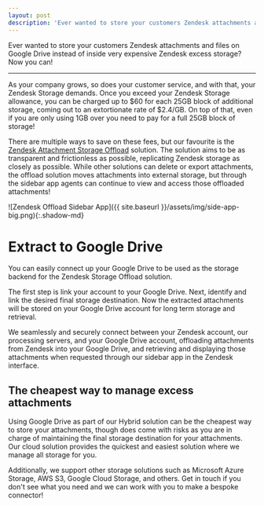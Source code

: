 ```yaml
---
layout: post
description: 'Ever wanted to store your customers Zendesk attachments and files on Google Drive instead of inside very expensive Zendesk excess storage? Now you can!'
---
```


Ever wanted to store your customers Zendesk attachments and files on Google Drive instead of inside very expensive Zendesk excess storage? Now you can!

---

As your company grows, so does your customer service, and with that, your Zendesk Storage demands. Once you exceed your Zendesk Storage allowance, you can be charged up to $60 for each 25GB block of additional storage, coming out to an extortionate rate of $2.4/GB. On top of that, even if you are only using 1GB over you need to pay for a full 25GB block of storage!

There are multiple ways to save on these fees, but our favourite is the [Zendesk Attachment Storage Offload](https://eh7p.com/zd-offload/) solution. The solution aims to be as transparent and frictionless as possible, replicating Zendesk storage as closely as possible. While other solutions can delete or export attachments, the offload solution moves attachments into external storage, but through the sidebar app agents can continue to view and access those offloaded attachments!

![Zendesk Offload Sidebar App]({{ site.baseurl }}/assets/img/side-app-big.png){:.shadow-md}

# Extract to Google Drive

You can easily connect up your Google Drive to be used as the storage backend for the Zendesk Storage Offload solution. 

The first step is link your account to your Google Drive. Next, identify and link the desired final storage destination. Now the extracted attachments will be stored on your Google Drive account for long term storage and retrieval.

We seamlessly and securely connect between your Zendesk account, our processing servers, and your Google Drive account, offloading attachments from Zendesk into your Google Drive, and retrieving and displaying those attachments when requested through our sidebar app in the Zendesk interface.

## The cheapest way to manage excess attachments

Using Google Drive as part of our Hybrid solution can be the cheapest way to store your attachments, though does come with risks as you are in charge of maintaining the final storage destination for your attachments. Our cloud solution provides the quickest and easiest solution where we manage all storage for you.

Additionally, we support other storage solutions such as Microsoft Azure Storage, AWS S3, Google Cloud Storage, and others. Get in touch if you don't see what you need and we can work with you to make a bespoke connector!